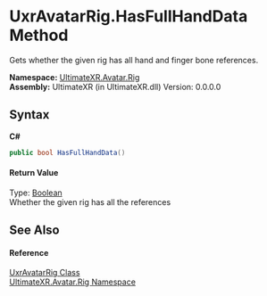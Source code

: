 # UxrAvatarRig.HasFullHandData Method 
 

Gets whether the given rig has all hand and finger bone references.

**Namespace:**&nbsp;<a href="N_UltimateXR_Avatar_Rig">UltimateXR.Avatar.Rig</a><br />**Assembly:**&nbsp;UltimateXR (in UltimateXR.dll) Version: 0.0.0.0

## Syntax

**C#**<br />
``` C#
public bool HasFullHandData()
```


#### Return Value
Type: <a href="https://docs.microsoft.com/dotnet/api/system.boolean" target="_blank" rel="noopener noreferrer">Boolean</a><br />Whether the given rig has all the references

## See Also


#### Reference
<a href="T_UltimateXR_Avatar_Rig_UxrAvatarRig">UxrAvatarRig Class</a><br /><a href="N_UltimateXR_Avatar_Rig">UltimateXR.Avatar.Rig Namespace</a><br />